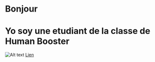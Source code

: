 # Bonjour
# Yo soy une etudiant de la classe de Human Booster
![Alt text](https://file%2B.vscode-resource.vscode-cdn.net/c%3A/Users/HB/Downloads/Steph-Matrix.jpg?version%3D1674726996069)
[Lien](https://example.com/ "titre de lien optionnel")